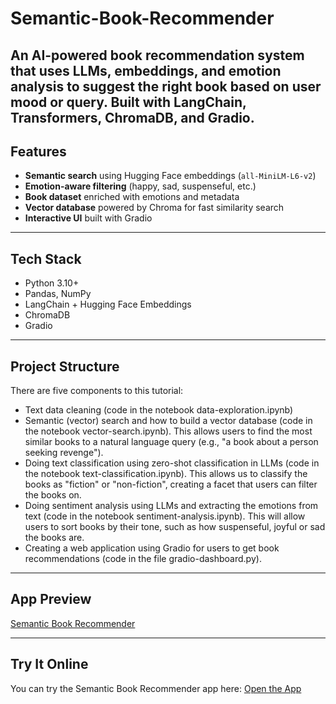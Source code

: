 # Semantic-Book-Recommender
An AI-powered book recommendation system that uses LLMs, embeddings, and emotion analysis to suggest the right book based on user mood or query. Built with LangChain, Transformers, ChromaDB, and Gradio.
---

## Features
- **Semantic search** using Hugging Face embeddings (`all-MiniLM-L6-v2`)
- **Emotion-aware filtering** (happy, sad, suspenseful, etc.)
- **Book dataset** enriched with emotions and metadata
- **Vector database** powered by Chroma for fast similarity search
- **Interactive UI** built with Gradio

---

## Tech Stack
- Python 3.10+
- Pandas, NumPy
- LangChain + Hugging Face Embeddings
- ChromaDB
- Gradio

---

## Project Structure
There are five components to this tutorial:
- Text data cleaning (code in the notebook data-exploration.ipynb)
- Semantic (vector) search and how to build a vector database (code in the notebook vector-search.ipynb). This allows users to find the most similar books to a natural        language query (e.g., "a book about a person seeking revenge").
- Doing text classification using zero-shot classification in LLMs (code in the notebook text-classification.ipynb). This allows us to classify the books as "fiction" or      "non-fiction", creating a facet that users can filter the books on.
- Doing sentiment analysis using LLMs and extracting the emotions from text (code in the notebook sentiment-analysis.ipynb). This will allow users to sort books by their      tone, such as how suspenseful, joyful or sad the books are.
- Creating a web application using Gradio for users to get book recommendations (code in the file gradio-dashboard.py).
  
---

## App Preview
[Semantic Book Recommender](<"C:\Users\bhati\OneDrive\Pictures\Screenshots\Screenshot (81).png">)

---

## Try It Online
You can try the Semantic Book Recommender app here: [Open the App](https://10e837b1a8511adee1.gradio.live)



